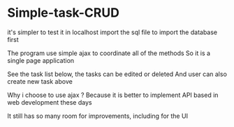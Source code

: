 # Simple-task-CRUD

it's simpler to test it in localhost
import the sql file to import the database first

The program use simple ajax to coordinate all of the methods
So it is a single page application

See the task list below,
the tasks can be edited or deleted
And user can also create new task above

Why i choose to use ajax ?
Because it is better to implement API based in web development these days

It still has so many room for improvements, including for the UI
